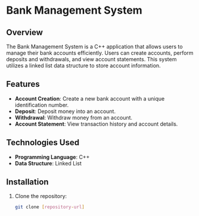 # Bank Management System

## Overview
The Bank Management System is a C++ application that allows users to manage their bank accounts efficiently. Users can create accounts, perform deposits and withdrawals, and view account statements. This system utilizes a linked list data structure to store account information.

## Features
- **Account Creation**: Create a new bank account with a unique identification number.
- **Deposit**: Deposit money into an account.
- **Withdrawal**: Withdraw money from an account.
- **Account Statement**: View transaction history and account details.

## Technologies Used
- **Programming Language**: C++
- **Data Structure**: Linked List

## Installation
1. Clone the repository:
   ```bash
   git clone [repository-url]
